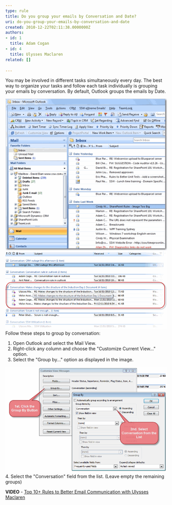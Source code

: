 ```yaml
---
type: rule
title: Do you group your emails by Conversation and Date?
uri: do-you-group-your-emails-by-conversation-and-date
created: 2010-12-22T02:11:38.0000000Z
authors:
- id: 1
  title: Adam Cogan
- id: 4
  title: Ulysses Maclaren
related: []

---
```


You may be involved in different tasks simultaneously every day.  The best way to organize your tasks and follow each task individually is grouping your emails by conversation.  By default, Outlook groups the emails by Date. <br>
 
![Bad example. Email messages are grouped by Date](GroupByConversationAndDateBad.gif)
![Good example.  Email messages are grouped by Conversation](GroupByConversationAndDateGood.gif)
Follow these steps to group by conversation:

1. Open Outlook and select the Mail View.
2. Right-click any column and choose the "Customize Current View..." option.
3. Select the "Group by..." option as displayed in the image.

![Steps to group by conversation field](GroupByConversationAndDate3.gif)
4. Select the "Conversation" field from the list.  (Leave empty the remaining groups)

 **VIDEO** - [Top 10+ Rules to Better Email Communication with Ulysses Maclaren](https://www.youtube.com/watch?v=LAqRokqq4jI)
